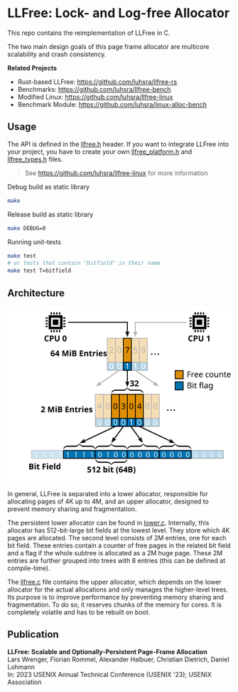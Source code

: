 # LLFree: Lock- and Log-free Allocator

This repo contains the reimplementation of LLFree in C.

The two main design goals of this page frame allocator are multicore scalability and crash consistency.

**Related Projects**
- Rust-based LLFree: https://github.com/luhsra/llfree-rs
- Benchmarks: https://github.com/luhsra/llfree-bench
- Modified Linux: https://github.com/luhsra/llfree-linux
- Benchmark Module: https://github.com/luhsra/linux-alloc-bench


## Usage

The API is defined in the [llfree.h](src/llfree.h) header.
If you want to integrate LLFree into your project, you have to create your own [llfree_platform.h](std/llfree_platform.h) and [llfree_types.h](std/llfree_types.h) files.

> See https://github.com/luhsra/llfree-linux for more information

Debug build as static library
```sh
make
```

Release build as static library
```sh
make DEBUG=0
```

Running unit-tests
```sh
make test
# or tests that contain "bitfield" in their name
make test T=bitfield
```

## Architecture

<div style="text-align:center">

![LLFree Architecture](fig/llfree-arch.svg)

</div>

In general, LLFree is separated into a lower allocator, responsible for allocating pages of 4K up to 4M, and an upper allocator, designed to prevent memory sharing and fragmentation.

The persistent lower allocator can be found in [lower.c](src/lower.c).
Internally, this allocator has 512-bit-large bit fields at the lowest level.
They store which 4K pages are allocated.
The second level consists of 2M entries, one for each bit field. These entries contain a counter of free pages in the related bit field and a flag if the whole subtree is allocated as a 2M huge page.
These 2M entries are further grouped into trees with 8 entries (this can be defined at compile-time).

The [llfree.c](src/llfree.c) file contains the upper allocator, which depends on the lower allocator for the actual allocations and only manages the higher-level trees.
Its purpose is to improve performance by preventing memory sharing and fragmentation.
To do so, it reserves chunks of the memory for cores.
It is completely volatile and has to be rebuilt on boot.

## Publication

**LLFree: Scalable and Optionally-Persistent Page-Frame Allocation**<br>
Lars Wrenger, Florian Rommel, Alexander Halbuer, Christian Dietrich, Daniel Lohmann<br>
In: 2023 USENIX Annual Technical Conference (USENIX '23); USENIX Association
